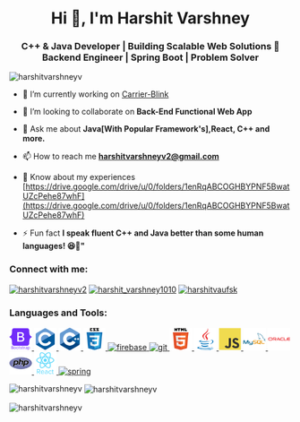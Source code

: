 <h1 align="center">Hi 👋, I'm Harshit Varshney</h1>
<h3 align="center">C++ & Java Developer | Building Scalable Web Solutions 🚀 Backend Engineer | Spring Boot | Problem Solver</h3>

<p align="left"> <img src="https://komarev.com/ghpvc/?username=harshitvarshneyv&label=Profile%20views&color=0e75b6&style=flat" alt="harshitvarshneyv" /> </p>

- 🔭 I’m currently working on [Carrier-Blink](https://github.com/priyanshu442004/Career-Blink)

- 👯 I’m looking to collaborate on **Back-End Functional Web App**

- 💬 Ask me about **Java[With Popular Framework's],React, C++ and more.**

- 📫 How to reach me **harshitvarshneyv2@gmail.com**

- 📄 Know about my experiences [https://drive.google.com/drive/u/0/folders/1enRqABCOGHBYPNF5BwatUZcPehe87whF](https://drive.google.com/drive/u/0/folders/1enRqABCOGHBYPNF5BwatUZcPehe87whF)

- ⚡ Fun fact **I speak fluent C++ and Java better than some human languages! 😆🚀"**

<h3 align="left">Connect with me:</h3>
<p align="left">
<a href="https://linkedin.com/in/harshitvarshneyv2" target="blank"><img align="center" src="https://raw.githubusercontent.com/rahuldkjain/github-profile-readme-generator/master/src/images/icons/Social/linked-in-alt.svg" alt="harshitvarshneyv2" height="30" width="40" /></a>
<a href="https://www.leetcode.com/harshit_varshney1010" target="blank"><img align="center" src="https://raw.githubusercontent.com/rahuldkjain/github-profile-readme-generator/master/src/images/icons/Social/leet-code.svg" alt="harshit_varshney1010" height="30" width="40" /></a>
<a href="https://auth.geeksforgeeks.org/user/harshitvaufsk" target="blank"><img align="center" src="https://raw.githubusercontent.com/rahuldkjain/github-profile-readme-generator/master/src/images/icons/Social/geeks-for-geeks.svg" alt="harshitvaufsk" height="30" width="40" /></a>
</p>

<h3 align="left">Languages and Tools:</h3>
<p align="left"> <a href="https://getbootstrap.com" target="_blank" rel="noreferrer"> <img src="https://raw.githubusercontent.com/devicons/devicon/master/icons/bootstrap/bootstrap-plain-wordmark.svg" alt="bootstrap" width="40" height="40"/> </a> <a href="https://www.cprogramming.com/" target="_blank" rel="noreferrer"> <img src="https://raw.githubusercontent.com/devicons/devicon/master/icons/c/c-original.svg" alt="c" width="40" height="40"/> </a> <a href="https://www.w3schools.com/cpp/" target="_blank" rel="noreferrer"> <img src="https://raw.githubusercontent.com/devicons/devicon/master/icons/cplusplus/cplusplus-original.svg" alt="cplusplus" width="40" height="40"/> </a> <a href="https://www.w3schools.com/css/" target="_blank" rel="noreferrer"> <img src="https://raw.githubusercontent.com/devicons/devicon/master/icons/css3/css3-original-wordmark.svg" alt="css3" width="40" height="40"/> </a> <a href="https://firebase.google.com/" target="_blank" rel="noreferrer"> <img src="https://www.vectorlogo.zone/logos/firebase/firebase-icon.svg" alt="firebase" width="40" height="40"/> </a> <a href="https://git-scm.com/" target="_blank" rel="noreferrer"> <img src="https://www.vectorlogo.zone/logos/git-scm/git-scm-icon.svg" alt="git" width="40" height="40"/> </a> <a href="https://www.w3.org/html/" target="_blank" rel="noreferrer"> <img src="https://raw.githubusercontent.com/devicons/devicon/master/icons/html5/html5-original-wordmark.svg" alt="html5" width="40" height="40"/> </a> <a href="https://www.java.com" target="_blank" rel="noreferrer"> <img src="https://raw.githubusercontent.com/devicons/devicon/master/icons/java/java-original.svg" alt="java" width="40" height="40"/> </a> <a href="https://developer.mozilla.org/en-US/docs/Web/JavaScript" target="_blank" rel="noreferrer"> <img src="https://raw.githubusercontent.com/devicons/devicon/master/icons/javascript/javascript-original.svg" alt="javascript" width="40" height="40"/> </a> <a href="https://www.mysql.com/" target="_blank" rel="noreferrer"> <img src="https://raw.githubusercontent.com/devicons/devicon/master/icons/mysql/mysql-original-wordmark.svg" alt="mysql" width="40" height="40"/> </a> <a href="https://www.oracle.com/" target="_blank" rel="noreferrer"> <img src="https://raw.githubusercontent.com/devicons/devicon/master/icons/oracle/oracle-original.svg" alt="oracle" width="40" height="40"/> </a> <a href="https://www.php.net" target="_blank" rel="noreferrer"> <img src="https://raw.githubusercontent.com/devicons/devicon/master/icons/php/php-original.svg" alt="php" width="40" height="40"/> </a> <a href="https://reactjs.org/" target="_blank" rel="noreferrer"> <img src="https://raw.githubusercontent.com/devicons/devicon/master/icons/react/react-original-wordmark.svg" alt="react" width="40" height="40"/> </a> <a href="https://spring.io/" target="_blank" rel="noreferrer"> <img src="https://www.vectorlogo.zone/logos/springio/springio-icon.svg" alt="spring" width="40" height="40"/> </a> </p>

<p><img align="left" src="https://github-readme-stats.vercel.app/api/top-langs?username=harshitvarshneyv&show_icons=true&locale=en&layout=compact" alt="harshitvarshneyv" /></p>

<p>&nbsp;<img align="center" src="https://github-readme-stats.vercel.app/api?username=harshitvarshneyv&show_icons=true&locale=en" alt="harshitvarshneyv" /></p>

<p><img align="center" src="https://github-readme-streak-stats.herokuapp.com/?user=harshitvarshneyv&" alt="harshitvarshneyv" /></p>
